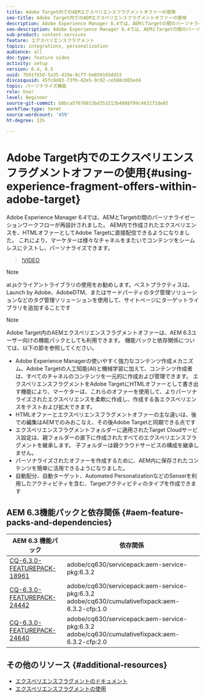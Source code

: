 ```yaml
---
title: Adobe Target内でのAEMエクスペリエンスフラグメントオファーの使用
seo-title: Adobe Target内でのAEMエクスペリエンスフラグメントオファーの使用
description: Adobe Experience Manager 6.4では、AEMとTargetの間のパーソナライゼーションワークフローが再設計されました。 AEM内で作成されたエクスペリエンスを、HTMLオファーとしてAdobe Targetに直接配信できるようになりました。 これにより、マーケターは様々なチャネルをまたいでコンテンツをシームレスにテストし、パーソナライズできます。
seo-description: Adobe Experience Manager 6.4では、AEMとTargetの間のパーソナライゼーションワークフローが再設計されました。 AEM内で作成されたエクスペリエンスを、HTMLオファーとしてAdobe Targetに直接配信できるようになりました。 これにより、マーケターは様々なチャネルをまたいでコンテンツをシームレスにテストし、パーソナライズできます。
sub-product: content-services
feature: エクスペリエンスフラグメント
topics: integrations, personalization
audience: all
doc-type: feature video
activity: setup
version: 6.4, 6.5
uuid: 7b91f65d-5a35-419a-8cf7-be850165dd33
discoiquuid: 45fc8d83-73fb-42e5-9c92-ce588c085ed4
topic: パーソナライズ機能
role: User
level: Beginner
source-git-commit: b0bca57676813bd353213b4808f99c463272de85
workflow-type: tm+mt
source-wordcount: '459'
ht-degree: 12%

---
```



# Adobe Target内でのエクスペリエンスフラグメントオファーの使用{#using-experience-fragment-offers-within-adobe-target}

Adobe Experience Manager 6.4では、AEMとTargetの間のパーソナライゼーションワークフローが再設計されました。 AEM内で作成されたエクスペリエンスを、HTMLオファーとしてAdobe Targetに直接配信できるようになりました。 これにより、マーケターは様々なチャネルをまたいでコンテンツをシームレスにテストし、パーソナライズできます。

>[!VIDEO](https://video.tv.adobe.com/v/22383/?quality=12&learn=on)

>[!NOTE]
>
>at.jsクライアントライブラリの使用をお勧めします。ベストプラクティスは、Launch by Adobe、AdobeDTM、またはサードパーティのタグ管理ソリューションなどのタグ管理ソリューションを使用して、サイトページにターゲットライブラリを追加することです

>[!NOTE]
>
>Adobe Target内のAEMエクスペリエンスフラグメントオファーは、AEM 6.3ユーザー向けの機能パックとしても利用できます。 機能パックと依存関係については、以下の節を参照してください。


* Adobe Experience Managerの使いやすく強力なコンテンツ作成メカニズム、Adobe Targetの人工知能(AI)と機械学習に加えて、コンテンツ作成者は、すべてのチャネルのコンテンツを一元的に作成および管理できます。 エクスペリエンスフラグメントをAdobe TargetにHTMLオファーとして書き出す機能により、マーケターは、これらのオファーを使用して、よりパーソナライズされたエクスペリエンスを柔軟に作成し、作成する各エクスペリエンスをテストおよび拡大できます。
* HTMLオファーとエクスペリエンスフラグメントオファーの主な違いは、後での編集はAEMでのみおこなえ、その後Adobe Targetと同期できる点です
* エクスペリエンスフラグメントフォルダーに適用されたTarget Cloudサービス設定は、親フォルダーの直下に作成されたすべてのエクスペリエンスフラグメントを継承します。 子フォルダーは親クラウドサービスの構成を継承しません。
* パーソナライズされたオファーを作成するために、AEM内に保存されたコンテンツを簡単に活用できるようになりました。
* 自動配分、自動ターゲット、Automated PersonalizationなどのSenseiを利用したアクティビティを含む、Targetアクティビティのタイプを作成できます

## AEM 6.3機能パックと依存関係 {#aem-feature-packs-and-dependencies}

| AEM 6.3 機能パック | 依存関係 |
| ------------------------------------------------------------------------------------------------------------------------------------------------------------------------------------------------------- | --------------------------------------------------------------------------------------------- |
| [CQ-6.3.0-FEATUREPACK-18961](https://www.adobeaemcloud.com/content/marketplace/marketplaceProxy.html?packagePath=/content/companies/public/adobe/packages/cq630/featurepack/cq-6.3.0-featurepack-18961) | adobe/cq630/servicepack:aem-service-pkg:6.3.2 |
| [CQ-6.3.0-FEATUREPACK-24442](https://www.adobeaemcloud.com/content/marketplace/marketplaceProxy.html?packagePath=/content/companies/public/adobe/packages/cq630/featurepack/cq-6.3.0-featurepack-24442) | adobe/cq630/servicepack:aem-service-pkg:6.3.2 adobe/cq630/cumulativefixpack:aem-6.3.2-cfp:1.0 |
| [CQ-6.3.0-FEATUREPACK-24640](https://www.adobeaemcloud.com/content/marketplace/marketplaceProxy.html?packagePath=/content/companies/public/adobe/packages/cq630/featurepack/cq-6.3.0-featurepack-24640) | adobe/cq630/servicepack:aem-service-pkg:6.3.2 adobe/cq630/cumulativefixpack:aem-6.3.2-cfp:2.0 |

## その他のリソース {#additional-resources}

* [エクスペリエンスフラグメントのドキュメント](https://helpx.adobe.com/experience-manager/6-5/sites/authoring/using/experience-fragments.html)
* [エクスペリエンスフラグメントの使用](/help/sites/experience-fragments/experience-fragments-feature-video-use.md)
